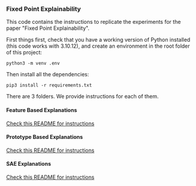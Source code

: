 ### Fixed Point Explainability
This code contains the instructions to replicate the experiments for the paper "Fixed Point Explainability".

First things first, check that you have a working version of Python installed (this code works with 3.10.12), and create an environment in the root folder of this project:
```
python3 -m venv .env
```

Then install all the dependencies:
```
pip3 install -r requirements.txt
```

There are 3 folders. We provide instructions for each of them.

#### Feature Based Explanations

<a href="feature-based/README.md">Check this README for instructions</a>


#### Prototype Based Explanations

<a href="prototype-based/README.md">Check this README for instructions</a>

#### SAE Explanations

<a href="sae/README.md">Check this README for instructions</a>
